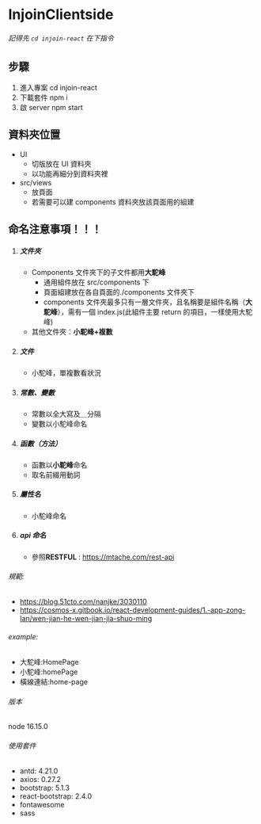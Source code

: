 # InjoinClientside

###### 記得先 `cd injoin-react` 在下指令

## 步驟

1. 進入專案 cd injoin-react
2. 下載套件 npm i
3. 啟 server npm start

## 資料夾位置

- UI
  - 切版放在 UI 資料夾
  - 以功能再細分到資料夾裡
- src/views
  - 放頁面
  - 若需要可以建 components 資料夾放該頁面用的組建

## 命名注意事項！！！

1. ##### 文件夾
   - Components 文件夾下的子文件都用**大駝峰**
     - 通用組件放在 src/components 下
     - 頁面組建放在各自頁面的./components 文件夾下
     - components 文件夾最多只有一層文件夾，且名稱要是組件名稱（**大駝峰**），需有一個 index.js(此組件主要 return 的項目，一樣使用大駝峰)
   - 其他文件夾：**小駝峰+複數**
2. ##### 文件
   - 小駝峰，單複數看狀況
3. ##### 常數、變數
   - 常數以全大寫及＿分隔
   - 變數以小駝峰命名
4. ##### 函數（方法）
   - 函數以**小駝峰**命名
   - 取名前綴用動詞
5. ##### 屬性名

   - 小駝峰命名

6. ##### api 命名
   - 參照**RESTFUL** : https://mtache.com/rest-api

###### 規範:

- https://blog.51cto.com/nanjke/3030110
- https://cosmos-x.gitbook.io/react-development-guides/1.-app-zong-lan/wen-jian-he-wen-jian-jia-shuo-ming

###### example:

- 大駝峰:HomePage
- 小駝峰:homePage
- 橫線連結:home-page

###### 版本

node 16.15.0

###### 使用套件

- antd: 4.21.0
- axios: 0.27.2
- bootstrap: 5.1.3
- react-bootstrap: 2.4.0
- fontawesome
- sass
